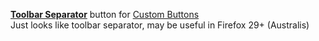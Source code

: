 <a href="http://infocatcher.github.io/Custom_Buttons/install/toolbarSeparator.html"><strong>Toolbar Separator</strong></a> button for [Custom Buttons](https://addons.mozilla.org/addon/custom-buttons/)
<br>Just looks like toolbar separator, may be useful in Firefox 29+ (Australis)
